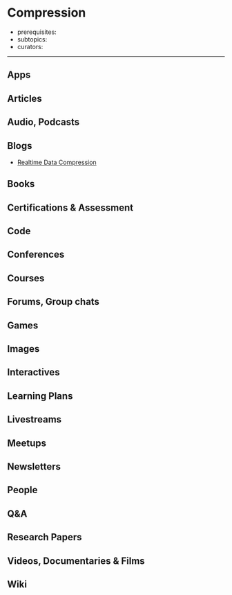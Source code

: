 # Compression
- prerequisites:
- subtopics:
- curators:

------

## Apps


## Articles

## Audio, Podcasts

## Blogs
- [Realtime Data Compression](http://fastcompression.blogspot.nl/)

## Books

## Certifications & Assessment

## Code

## Conferences

## Courses

## Forums, Group chats

## Games

## Images

## Interactives

## Learning Plans

## Livestreams

## Meetups

## Newsletters

## People

## Q&A

## Research Papers

## Videos, Documentaries & Films

## Wiki
